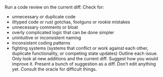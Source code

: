 Run a code review on the current diff.
Check for:
-  unnecessary or duplicate code
-  illtyped code or rust gotchas, footguns or rookie mistakes
-  unnecessary comments or bloat
-  overly complicated logic that can be done simpler
-  unintuitive or inconsistent naming
-  inconsistent coding patterns
-  fighting systems (systems that conflict or work against each other, duplicate functionality, or competing state updates)
Outline each issue. Only look at new additions and the current diff. Suggest how you would improve it. Present a bunch of suggestion as a diff. Don't edit anything yet. Consult the oracle for difficult things.
